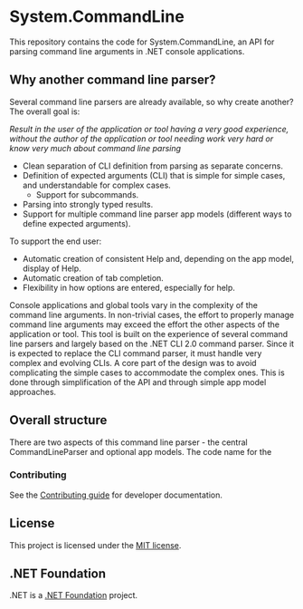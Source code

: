 System.CommandLine
==================

This repository contains the code for System.CommandLine, an API for parsing command line arguments in .NET console applications.

## Why another command line parser?

Several command line parsers are already available, so why create another? The overall goal is: 

_Result in the user of the application or tool having a very good experience, without the author of the application or tool needing work very hard or know very much about command line parsing_

* Clean separation of CLI definition from parsing as separate concerns.
* Definition of expected arguments (CLI) that is simple for simple cases, and understandable for complex cases.
  * Support for subcommands.
* Parsing into strongly typed results.
* Support for multiple command line parser app models (different ways to define expected arguments).

To support the end user:

* Automatic creation of consistent Help and, depending on the app model, display of Help.
* Automatic creation of tab completion.
* Flexibility in how options are entered, especially for help.

Console applications and global tools vary in the complexity of the command line arguments. In non-trivial cases, the effort to properly manage command line arguments may exceed the effort the other aspects of the application or tool. This tool is built on the experience of several command line parsers and largely based on the .NET CLI 2.0 command parser. Since it is expected to replace the CLI command parser, it must handle very complex and evolving CLIs. A core part of the design was to avoid complicating the simple cases to accommodate the complex ones. This is done through simplification of the API and through simple app model approaches.

## Overall structure

There are two aspects of this command line parser - the central CommandLineParser and optional app models. The code name for the 

### Contributing

See the [Contributing guide](CONTRIBUTING.md) for developer documentation.

## License

This project is licensed under the [MIT license](LICENSE.TXT).

## .NET Foundation

.NET is a [.NET Foundation](http://www.dotnetfoundation.org/projects) project.

